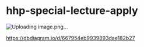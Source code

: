 # hhp-special-lecture-apply

![Uploading image.png…]()


https://dbdiagram.io/d/667954eb9939893dae182b27

